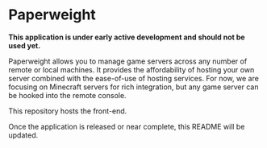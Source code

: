 # Paperweight

**This application is under early active development and should not be used yet.**

Paperweight allows you to manage game servers across any number of remote or local machines.
It provides the affordability of hosting your own server combined with the ease-of-use of
hosting services. For now, we are focusing on Minecraft servers for rich integration, but any
game server can be hooked into the remote console.

This repository hosts the front-end.

Once the application is released or near complete, this README will be updated.